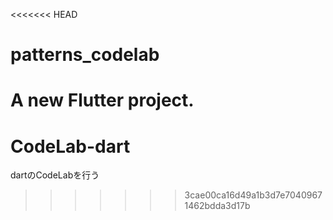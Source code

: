 <<<<<<< HEAD
# patterns_codelab

A new Flutter project.
=======
# CodeLab-dart
dartのCodeLabを行う
>>>>>>> 3cae00ca16d49a1b3d7e70409671462bdda3d17b
